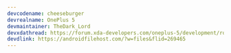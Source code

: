 ```yaml
---
devcodename: cheeseburger
devrealname: OnePlus 5
devmaintainer: TheDark_Lord
devxdathread: https://forum.xda-developers.com/oneplus-5/development/rom-bootleggersrom-2-2-stable-t3781905
devdlink: https://androidfilehost.com/?w=files&flid=269465
---
```

